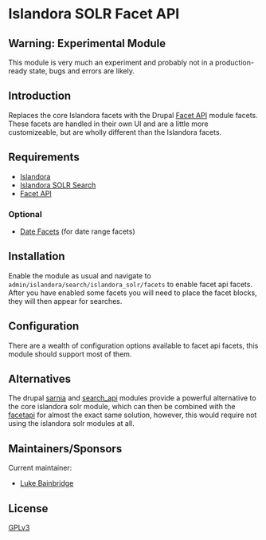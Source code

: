 # Islandora SOLR Facet API

## Warning: Experimental Module

This module is very much an experiment and probably not in a production-ready
state, bugs and errors are likely.

## Introduction

Replaces the core Islandora facets with the Drupal [Facet API](https://www.drupal.org/project/facetapi)
module facets.  These facets are handled in their own UI and are a little more
customizeable, but are wholly different than the Islandora facets.

## Requirements

- [Islandora](https://github.com/islandora/islandora)
- [Islandora SOLR Search](https://github.com/Islandora/islandora_solr_search)
- [Facet API](https://www.drupal.org/project/facetapi)

### Optional

- [Date Facets](https://www.drupal.org/project/date_facets) (for date range facets)

## Installation

Enable the module as usual and navigate to `admin/islandora/search/islandora_solr/facets`
to enable facet api facets.  After you have enabled some facets you will need to
place the facet blocks, they will then appear for searches.

## Configuration

There are a wealth of configuration options available to facet api facets, this
module should support most of them.

## Alternatives

The drupal [sarnia](https://www.drupal.org/project/sarnia) and
[search_api](https://www.drupal.org/project/search_api) modules provide a
powerful alternative to the core islandora solr module, which can then be 
combined with the [facetapi](https://www.drupal.org/project/facetapi) for almost
the exact same solution, however, this would require not using the islandora
solr modules at all.

## Maintainers/Sponsors

Current maintainer:

- [Luke Bainbridge](https://github.com/midnightluke)

## License

[GPLv3](http://www.gnu.org/licenses/gpl-3.0.txt)
